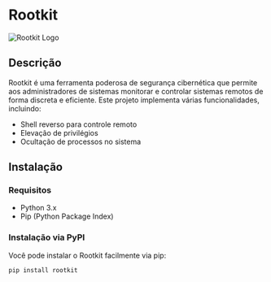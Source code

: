# Rootkit

![Rootkit Logo](rootkit_logo.png)

## Descrição

Rootkit é uma ferramenta poderosa de segurança cibernética que permite aos administradores de sistemas monitorar e controlar sistemas remotos de forma discreta e eficiente. Este projeto implementa várias funcionalidades, incluindo:

- Shell reverso para controle remoto
- Elevação de privilégios
- Ocultação de processos no sistema

## Instalação

### Requisitos

- Python 3.x
- Pip (Python Package Index)

### Instalação via PyPI

Você pode instalar o Rootkit facilmente via pip:

```bash
pip install rootkit

